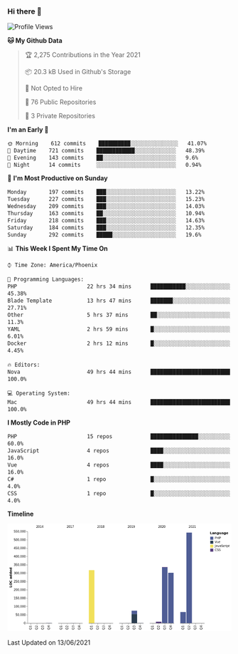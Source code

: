### Hi there 👋

<!--START_SECTION:waka-->
![Profile Views](http://img.shields.io/badge/Profile%20Views-4-blue)

**🐱 My Github Data** 

> 🏆 2,275 Contributions in the Year 2021
 > 
> 📦 20.3 kB Used in Github's Storage 
 > 
> 🚫 Not Opted to Hire
 > 
> 📜 76 Public Repositories 
 > 
> 🔑 3 Private Repositories  
 > 
**I'm an Early 🐤** 

```text
🌞 Morning    612 commits    ██████████░░░░░░░░░░░░░░░   41.07% 
🌆 Daytime    721 commits    ████████████░░░░░░░░░░░░░   48.39% 
🌃 Evening    143 commits    ██░░░░░░░░░░░░░░░░░░░░░░░   9.6% 
🌙 Night      14 commits     ░░░░░░░░░░░░░░░░░░░░░░░░░   0.94%

```
📅 **I'm Most Productive on Sunday** 

```text
Monday       197 commits    ███░░░░░░░░░░░░░░░░░░░░░░   13.22% 
Tuesday      227 commits    ███░░░░░░░░░░░░░░░░░░░░░░   15.23% 
Wednesday    209 commits    ███░░░░░░░░░░░░░░░░░░░░░░   14.03% 
Thursday     163 commits    ██░░░░░░░░░░░░░░░░░░░░░░░   10.94% 
Friday       218 commits    ███░░░░░░░░░░░░░░░░░░░░░░   14.63% 
Saturday     184 commits    ███░░░░░░░░░░░░░░░░░░░░░░   12.35% 
Sunday       292 commits    █████░░░░░░░░░░░░░░░░░░░░   19.6%

```


📊 **This Week I Spent My Time On** 

```text
⌚︎ Time Zone: America/Phoenix

💬 Programming Languages: 
PHP                      22 hrs 34 mins      ███████████░░░░░░░░░░░░░░   45.38% 
Blade Template           13 hrs 47 mins      ███████░░░░░░░░░░░░░░░░░░   27.71% 
Other                    5 hrs 37 mins       ██░░░░░░░░░░░░░░░░░░░░░░░   11.3% 
YAML                     2 hrs 59 mins       █░░░░░░░░░░░░░░░░░░░░░░░░   6.01% 
Docker                   2 hrs 12 mins       █░░░░░░░░░░░░░░░░░░░░░░░░   4.45%

🔥 Editors: 
Nova                     49 hrs 44 mins      █████████████████████████   100.0%

💻 Operating System: 
Mac                      49 hrs 44 mins      █████████████████████████   100.0%

```

**I Mostly Code in PHP** 

```text
PHP                      15 repos            ███████████████░░░░░░░░░░   60.0% 
JavaScript               4 repos             ████░░░░░░░░░░░░░░░░░░░░░   16.0% 
Vue                      4 repos             ████░░░░░░░░░░░░░░░░░░░░░   16.0% 
C#                       1 repo              █░░░░░░░░░░░░░░░░░░░░░░░░   4.0% 
CSS                      1 repo              █░░░░░░░░░░░░░░░░░░░░░░░░   4.0%

```


**Timeline**

![Chart not found](https://raw.githubusercontent.com/mikebronner/mikebronner/master/charts/bar_graph.png) 


 Last Updated on 13/06/2021
<!--END_SECTION:waka-->

<!--
**mikebronner/mikebronner** is a ✨ _special_ ✨ repository because its `README.md` (this file) appears on your GitHub profile.

Here are some ideas to get you started:

- 🔭 I’m currently working on ...
- 🌱 I’m currently learning ...
- 👯 I’m looking to collaborate on ...
- 🤔 I’m looking for help with ...
- 💬 Ask me about ...
- 📫 How to reach me: ...
- 😄 Pronouns: ...
- ⚡ Fun fact: ...
-->

